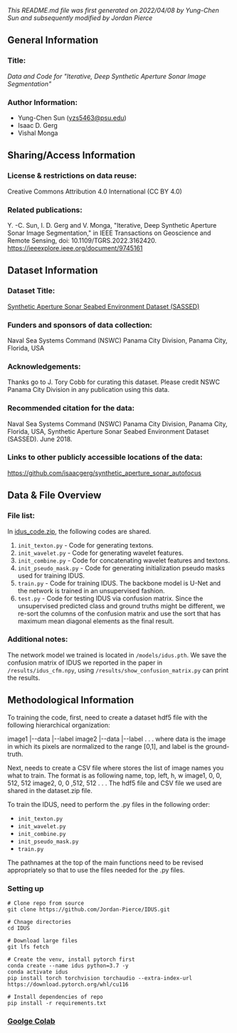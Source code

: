 *This README.md file was first generated on 2022/04/08 by Yung-Chen Sun and 
subsequently modified by Jordan Pierce* 


General Information
------------------
### Title:
*Data and Code for "Iterative, Deep Synthetic Aperture Sonar Image Segmentation"*

### Author Information:
- Yung-Chen Sun (yzs5463@psu.edu)
- Isaac D. Gerg
- Vishal Monga

Sharing/Access Information
--------------------------

### License & restrictions on data reuse:
Creative Commons Attribution 4.0 International (CC BY 4.0)

### Related publications:
Y. -C. Sun, I. D. Gerg and V. Monga, "Iterative, Deep Synthetic Aperture Sonar Image Segmentation," in IEEE Transactions on Geoscience and Remote Sensing, doi: 10.1109/TGRS.2022.3162420.
https://ieeexplore.ieee.org/document/9745161


Dataset Information
------------------
### Dataset Title:
[Synthetic Aperture Sonar Seabed Environment Dataset (SASSED)](https://data.mendeley.com/datasets/s5j5gzr2vc)

### Funders and sponsors of data collection:
Naval Sea Systems Command (NSWC) Panama City Division, Panama City, Florida, USA

### Acknowledgements:
Thanks go to J. Tory Cobb for curating this dataset. Please credit NSWC Panama City Division in any publication using this data.

### Recommended citation for the data:
Naval Sea Systems Command (NSWC) Panama City Division, Panama City, Florida, USA, Synthetic Aperture Sonar Seabed Environment Dataset (SASSED). June 2018.

### Links to other publicly accessible locations of the data:
https://github.com/isaacgerg/synthetic_aperture_sonar_autofocus


Data & File Overview
--------------------

### File list:

In [idus_code.zip](https://scholarsphere.psu.edu/resources/ff521a5e-58e8-48b2-a9c9-5012800b62ab), the following codes are shared. 
1) `init_texton.py` - Code for generating textons.
2) `init_wavelet.py` - Code for generating wavelet features.
3) `init_combine.py` - Code for concatenating wavelet features and textons.
4) `init_pseudo_mask.py` - Code for generating initialization pseudo masks used for training IDUS.
5) `train.py` - Code for training IDUS. The backbone model is U-Net and the network is trained in an unsupervised fashion.
6) `test.py` - Code for testing IDUS via confusion matrix. Since the unsupervised predicted class and ground truths might be different, we re-sort the columns of the confusion matrix and use the sort that has maximum mean diagonal elements as the final result.

### Additional notes:

The network model we trained is located in `/models/idus.pth`.
We save the confusion matrix of IDUS we reported in the paper in `/results/idus_cfm.npy`, using `/results/show_confusion_matrix.py` can print the results.

Methodological Information
--------------------------

To training the code, first, need to create a dataset hdf5 file with the following hierarchical organization:

image1
    |--data
    |--label
image2
    |--data
    |--label
    .
    .
    .
where data is the image in which its pixels are normalized to the range [0,1], and label is the ground-truth.

Next, needs to create a CSV file where stores the list of image names you what to train. The format is as following
name,  top,  left,  h,  w
image1, 0, 0, 512, 512
image2, 0, 0 ,512, 512
	.
	.
	.
The hdf5 file and CSV file we used are shared in the dataset.zip file.

To train the IDUS, need to perform the .py files in the following order:
- `init_texton.py`
- `init_wavelet.py`
- `init_combine.py`
- `init_pseudo_mask.py`
- `train.py` 

The pathnames at the top of the main functions need to be revised appropriately so that to use the files needed for the .py files.

### Setting up

```angular2html
# Clone repo from source
git clone https://github.com/Jordan-Pierce/IDUS.git

# Chnage directories
cd IDUS

# Download large files
git lfs fetch

# Create the venv, install pytorch first
conda create --name idus python=3.7 -y
conda activate idus
pip install torch torchvision torchaudio --extra-index-url https://download.pytorch.org/whl/cu116

# Install dependencies of repo
pip install -r requirements.txt
```

### [Goolge Colab](https://colab.research.google.com/drive/16ArR45KoEWZjCPzAzyMR0z7ZmZ7ISg7C?usp=sharing)



